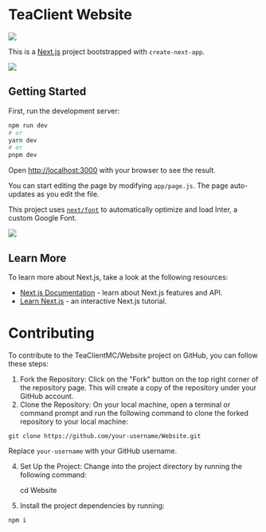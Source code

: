# TeaClient Website

<img src="https://raw.githubusercontent.com/TeaclientMinecraft/.github/main/profile/dividers.png">

This is a [Next.js](https://nextjs.org/) project bootstrapped with `create-next-app`.

<img src="https://raw.githubusercontent.com/TeaclientMinecraft/.github/main/profile/dividers.png">

## Getting Started

First, run the development server:

```bash
npm run dev
# or
yarn dev
# or
pnpm dev
```

Open [http://localhost:3000](http://localhost:3000) with your browser to see the result.

You can start editing the page by modifying `app/page.js`. The page auto-updates as you edit the file.

This project uses [`next/font`](https://nextjs.org/docs/basic-features/font-optimization) to automatically optimize and load Inter, a custom Google Font.

<img src="https://raw.githubusercontent.com/TeaclientMinecraft/.github/main/profile/dividers.png">

## Learn More

To learn more about Next.js, take a look at the following resources:

- [Next.js Documentation](https://nextjs.org/docs) - learn about Next.js features and API.
- [Learn Next.js](https://nextjs.org/learn) - an interactive Next.js tutorial.

# Contributing

To contribute to the TeaClientMC/Website project on GitHub, you can follow these steps:

1. Fork the Repository: Click on the "Fork" button on the top right corner of the repository page. This will create a copy of the repository under your GitHub account.
2. Clone the Repository: On your local machine, open a terminal or command prompt and run the following command to clone the forked repository to your local machine:
```
git clone https://github.com/your-username/Website.git
```
Replace `your-username` with your GitHub username.

4. Set Up the Project: Change into the project directory by running the following command:

   cd Website

5. Install the project dependencies by running:
```
npm i
```

